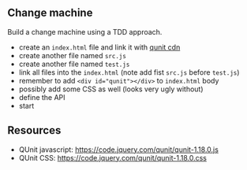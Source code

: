## Change machine

Build a change machine using a TDD approach.

- create an `index.html` file and link it with [qunit cdn](https://goo.gl/V1pZGV)
- create another file named `src.js`
- create another file named `test.js`
- link all files into the `index.html` (note add fist `src.js` before `test.js`)
- remember to add `<div id="qunit"></div>` to `index.html` body
- possibly add some CSS as well (looks very ugly without)
- define the API
- start

## Resources

- QUnit javascript: https://code.jquery.com/qunit/qunit-1.18.0.js
- QUnit CSS: https://code.jquery.com/qunit/qunit-1.18.0.css